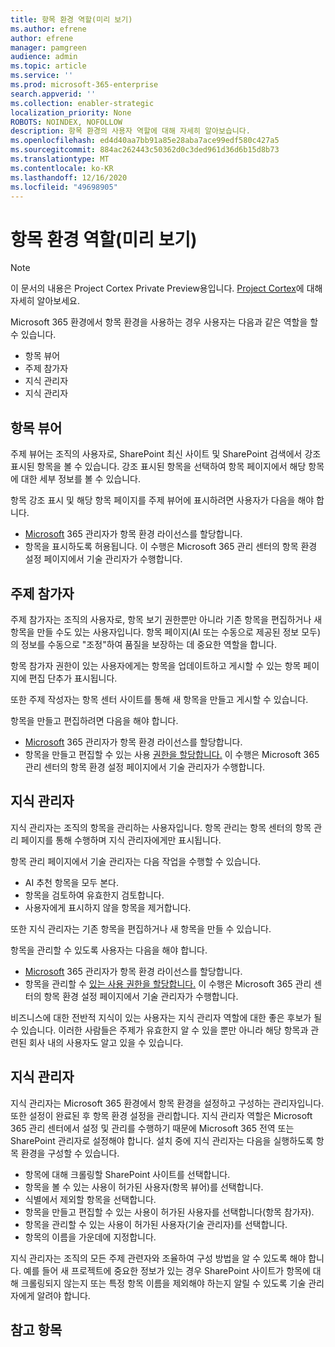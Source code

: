 ```yaml
---
title: 항목 환경 역할(미리 보기)
ms.author: efrene
author: efrene
manager: pamgreen
audience: admin
ms.topic: article
ms.service: ''
ms.prod: microsoft-365-enterprise
search.appverid: ''
ms.collection: enabler-strategic
localization_priority: None
ROBOTS: NOINDEX, NOFOLLOW
description: 항목 환경의 사용자 역할에 대해 자세히 알아보습니다.
ms.openlocfilehash: ed4d40aa7bb91a85e28aba7ace99edf580c427a5
ms.sourcegitcommit: 884ac262443c50362d0c3ded961d36d6b15d8b73
ms.translationtype: MT
ms.contentlocale: ko-KR
ms.lasthandoff: 12/16/2020
ms.locfileid: "49698905"
---
```

# <a name="topic-experiences-roles-preview"></a>항목 환경 역할(미리 보기)

> [!Note] 
> 이 문서의 내용은 Project Cortex Private Preview용입니다. [Project Cortex](https://aka.ms/projectcortex)에 대해 자세히 알아보세요.


Microsoft 365 환경에서 항목 환경을 사용하는 경우 사용자는 다음과 같은 역할을 할 수 있습니다.
-   항목 뷰어
-   주제 참가자
-   지식 관리자
-   지식 관리자

## <a name="topic-viewer"></a>항목 뷰어

주제 뷰어는 조직의 사용자로, SharePoint 최신 사이트 및 SharePoint 검색에서 강조 표시된 항목을 볼 수 있습니다. 강조 표시된 항목을 선택하여 항목 페이지에서 해당 항목에 대한 세부 정보를 볼 수 있습니다. 

항목 강조 표시 및 해당 항목 페이지를 주제 뷰어에 표시하려면 사용자가 다음을 해야 합니다.
-   [Microsoft](https://docs.microsoft.com/microsoft-365/knowledge/set-up-topic-experiences#assign-licenses) 365 관리자가 항목 환경 라이선스를 할당합니다.
-   항목을 표시하도록 허용됩니다. 이 수행은 Microsoft 365 관리 센터의 항목 환경 설정 페이지에서 기술 관리자가 수행합니다.


## <a name="topic-contributors"></a>주제 참가자

주제 참가자는 조직의 사용자로, 항목 보기 권한뿐만 아니라 기존 항목을 편집하거나 새 항목을 만들 수도 있는 사용자입니다. 항목 페이지(AI 또는 수동으로 제공된 정보 모두)의 정보를 수동으로 "조정"하여 품질을 보장하는 데 중요한 역할을 합니다.

항목 참가자 권한이 있는 사용자에게는  항목을 업데이트하고 게시할 수 있는 항목 페이지에 편집 단추가 표시됩니다.

또한 주제 작성자는 항목 센터 사이트를 통해 새 항목을 만들고 게시할 수 있습니다.

항목을 만들고 편집하려면 다음을 해야 합니다.

-   [Microsoft](https://docs.microsoft.com/microsoft-365/knowledge/set-up-topic-experiences#assign-licenses) 365 관리자가 항목 환경 라이선스를 할당합니다.
-   항목을 만들고 편집할 수 있는 사용 [권한을 할당합니다.](https://docs.microsoft.com/microsoft-365/knowledge/topic-experiences-user-permissions#change-who-has-permissions-to-do-tasks-on-the-topic-center) 이 수행은 Microsoft 365 관리 센터의 항목 환경 설정 페이지에서 기술 관리자가 수행합니다.

## <a name="knowledge-managers"></a>지식 관리자

지식 관리자는 조직의 항목을 관리하는 사용자입니다.  항목 관리는 항목 센터의 항목 관리 페이지를 통해 수행하며 지식 관리자에게만 표시됩니다.

항목 관리 페이지에서 기술 관리자는 다음 작업을 수행할 수 있습니다.
-   AI 추천 항목을 모두 본다.
-   항목을 검토하여 유효한지 검토합니다.
-   사용자에게 표시하지 않을 항목을 제거합니다.


또한 지식 관리자는 기존 항목을 편집하거나 새 항목을 만들 수 있습니다.

항목을 관리할 수 있도록 사용자는 다음을 해야 합니다.
-   [Microsoft](https://docs.microsoft.com/microsoft-365/knowledge/set-up-topic-experiences#assign-licenses) 365 관리자가 항목 환경 라이선스를 할당합니다.
-   항목을 관리할 수 [있는 사용 권한을 할당합니다.](https://docs.microsoft.com/microsoft-365/knowledge/topic-experiences-user-permissions#change-who-has-permissions-to-do-tasks-on-the-topic-center) 이 수행은 Microsoft 365 관리 센터의 항목 환경 설정 페이지에서 기술 관리자가 수행합니다.

비즈니스에 대한 전반적 지식이 있는 사용자는 지식 관리자 역할에 대한 좋은 후보가 될 수 있습니다. 이러한 사람들은 주제가 유효한지 알 수 있을 뿐만 아니라 해당 항목과 관련된 회사 내의 사용자도 알고 있을 수 있습니다.


## <a name="knowledge-admins"></a>지식 관리자

지식 관리자는 Microsoft 365 환경에서 항목 환경을 설정하고 구성하는 관리자입니다. 또한 설정이 완료된 후 항목 환경 설정을 관리합니다. 지식 관리자 역할은 Microsoft 365 관리 센터에서 설정 및 관리를 수행하기 때문에 Microsoft 365 전역 또는 SharePoint 관리자로 설정해야 합니다.
설치 중에 지식 관리자는 다음을 실행하도록 항목 환경을 구성할 수 있습니다.

-   항목에 대해 크롤링할 SharePoint 사이트를 선택합니다.
-   항목을 볼 수 있는 사용이 허가된 사용자(항목 뷰어)를 선택합니다.
-   식별에서 제외할 항목을 선택합니다.
-   항목을 만들고 편집할 수 있는 사용이 허가된 사용자를 선택합니다(항목 참가자).
-   항목을 관리할 수 있는 사용이 허가된 사용자(기술 관리자)를 선택합니다.
-   항목의 이름을 가운데에 지정합니다.

지식 관리자는 조직의 모든 주제 관련자와 조율하여 구성 방법을 알 수 있도록 해야 합니다. 예를 들어 새 프로젝트에 중요한 정보가 있는 경우 SharePoint 사이트가 항목에 대해 크롤링되지 않는지 또는 특정 항목 이름을 제외해야 하는지 알릴 수 있도록 기술 관리자에게 알려야 합니다.


## <a name="see-also"></a>참고 항목

